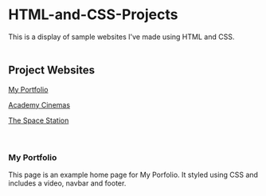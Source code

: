 # HTML-and-CSS-Projects

This is a display of sample websites I've made using HTML and CSS.
<br>
<br>
<h2>Project Websites</h2>


<a href="https://github.com/JimBeakIt/HTML-and-CSS-Projects/blob/main/Portfolio%20Website/myportfolio.html" target="_blank">My Portfolio</a>

<a href="https://github.com/JimBeakIt/HTML-and-CSS-Projects/blob/main/bootstrap4_project/academy_cinemas.html" target="_blank">Academy Cinemas</a>

<a href="https://github.com/JimBeakIt/HTML-and-CSS-Projects/blob/main/Project/index.html" target="_blank">The Space Station</a>
<br>
<br>
# <h3>My Portfolio</h3>
This page is an example home page for My Porfolio. It styled using CSS and includes a video, navbar and footer.
